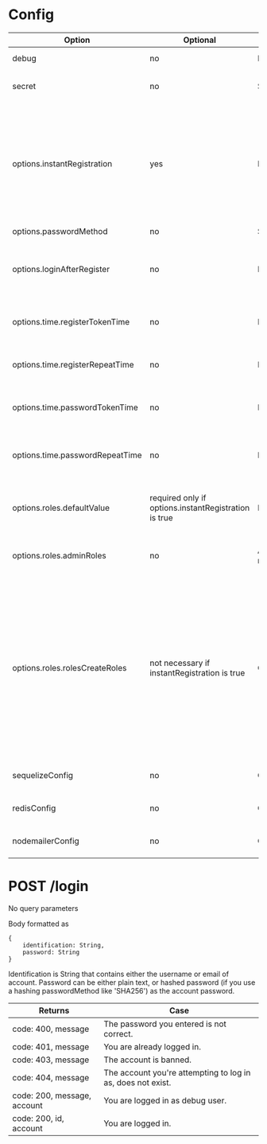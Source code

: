 # Config

| Option | Optional | Type | Values |
|--------|----------|------|--------|
| debug  |    no    |Boolean| true -> Enables debug mode|
| secret |    no    |String| whatever you put -> Keyword used to encrypt tokens.|
| options.instantRegistration | yes |Boolean| if true, disables POST /register/token and POST /register/valid, and creates account directly in POST /register/final, without emails, and role as defaultValue |
| options.passwordMethod | no |String| SHA256, bcrypt |
| options.loginAfterRegister |no|Boolean| true -> requires to be logged out for POST /register/valid and POST /register/final |
| options.time.registerTokenTime |no|Number| Time in minutes for how much register token is valid for.  |
| options.time.registerRepeatTime |no|Number| Time in minutes for how often can a register email be sent/resent. |
| options.time.passwordTokenTime |no|Number| Time in minutes for how much password register token is valid for.  |
| options.time.passwordRepeatTime |no|Number| Time in minutes for how often can a reset password email be sent/resent. |
| options.roles.defaultValue | required only if options.instantRegistration is true | Number | The default Role for account created when instantRegistration is on |
| options.roles.adminRoles | no | Array of numbers | Array that contains all roles that have access to admin requests |
| options.roles.rolesCreateRoles | not necessary if instantRegistration is true  | Object | Object's fields represent with which account role you can create accounts with which roles. Object fields need to be numbers, and values need to be arrays of numbers. The first one is the default for that creating role, if when register is initiated, and a role isn't specified. |
| sequelizeConfig | no |Object| config like you would write for sequelize |
| redisConfig | no |Object| config like you would write for ioreds |
| nodemailerConfig | no | Object | config like you would write for nodemailer |

# POST /login

No query parameters

Body formatted as
```
{
    identification: String,
    password: String
}
```

Identification is String that contains either the username or email of account.
Password can be either plain text, or hashed password (if you use a hashing passwordMethod like 'SHA256') as the account password.

| Returns | Case |
|---------|------|
| code: 400, message | The password you entered is not correct. |
| code: 401, message | You are already logged in. |
| code: 403, message | The account is banned. |
| code: 404, message | The account you\'re attempting to log in as, does not exist. |
| code: 200, message, account | You are logged in as debug user. |
| code: 200, id, account | You are logged in. |

